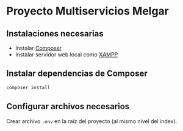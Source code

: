 # Proyecto Multiservicios Melgar

## Instalaciones necesarias

* Instalar [Composer](https://getcomposer.org/download/)
* Instalar servidor web local como [XAMPP](https://www.apachefriends.org/es/index.html)

## Instalar dependencias de Composer

```bash
composer install
```

## Configurar archivos necesarios

Crear archivo `.env` en la raíz del proyecto (al mismo nivel del index).